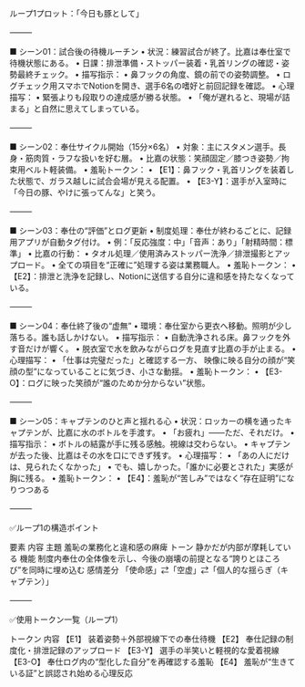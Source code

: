 ループ1プロット：「今日も豚として」

⸻

■ シーン01：試合後の待機ルーチン
	•	状況：練習試合が終了。比嘉は奉仕室で待機状態にある。
	•	日課：排泄準備・ストッパー装着・乳首リングの確認・姿勢最終チェック。
	•	描写指示：
	•	鼻フックの角度、鏡の前での姿勢調整。
	•	ログチェック用スマホでNotionを開き、選手6名の嗜好と前回記録を確認。
	•	心理描写：
	•	緊張よりも段取りの達成感が勝る状態。
	•	「俺が遅れると、現場が詰まる」と自然に思えてしまっている。

⸻

■ シーン02：奉仕サイクル開始（15分×6名）
	•	対象：主にスタメン選手。長身・筋肉質・ラフな扱いを好む層。
	•	比嘉の状態：笑顔固定／膝つき姿勢／拘束用ベルト軽装備。
	•	羞恥トークン：
	•	【E1】：鼻フック・乳首リングを装着した状態で、ガラス越しに試合会場が見える配置。
	•	【E3-Y】：選手が入室時に「今日の豚、やけに張ってんな」と笑う。

⸻

■ シーン03：奉仕の“評価”とログ更新
	•	制度処理：奉仕が終わるごとに、記録用アプリが自動タグ付け。
	•	例：「反応強度：中」「音声：あり」「射精時間：標準」
	•	比嘉の行動：
	•	タオル処理／使用済みストッパー洗浄／排泄撮影とアップロード。
	•	全ての項目を“正確に”処理する姿は業務職人。
	•	羞恥トークン：
	•	【E2】：排泄と洗浄を記録し、Notionに送信する自分に違和感を持たなくなっている。

⸻

■ シーン04：奉仕終了後の“虚無”
	•	環境：奉仕室から更衣へ移動。照明が少し落ちる。誰も話しかけない。
	•	描写指示：
	•	自動洗浄される床。鼻フックを外す音だけが響く。
	•	脱衣室で水を飲みながらログを見直す比嘉の手が止まる。
	•	心理描写：
	•	「仕事は完璧だった」と確認する一方、
映像に映る自分の顔が“笑顔の型”になっていることに気づき、小さな動揺。
	•	羞恥トークン：
	•	【E3-O】：ログに映った笑顔が“誰のためか分からない”状態。

⸻

■ シーン05：キャプテンのひと声と揺れる心
	•	状況：ロッカーの横を通ったキャプテンが、比嘉に水のボトルを手渡す。
	•	「お疲れ」――ただ、それだけ。
	•	描写指示：
	•	ボトルの結露が手に残る感触。視線は交わらない。
	•	キャプテンが去った後、比嘉はその水を口にできず残す。
	•	心理描写：
	•	「あの人にだけは、見られたくなかった」
	•	でも、嬉しかった。「誰かに必要とされた」実感が胸に残る。
	•	羞恥トークン：
	•	【E4】：羞恥が“苦しみ”ではなく“存在証明”になりつつある

⸻

✅ループ1の構造ポイント

要素	内容
主題	羞恥の業務化と違和感の麻痺
トーン	静かだが内部が摩耗している
機能	制度内奉仕の全体像を示し、今後の崩壊の前提となる“誇りとほころび”を同時に埋め込む
感情差分	「使命感」⇄「空虚」⇄「個人的な揺らぎ（キャプテン）」


⸻

✅使用トークン一覧（ループ1）

トークン	内容
【E1】	装着姿勢＋外部視線下での奉仕待機
【E2】	奉仕記録の制度化・排泄記録のアップロード
【E3-Y】	選手の半笑いと軽視的な愛着視線
【E3-O】	奉仕ログ内の“型化した自分”を再確認する羞恥
【E4】	羞恥が“生きている証”と誤認され始める心理反応

